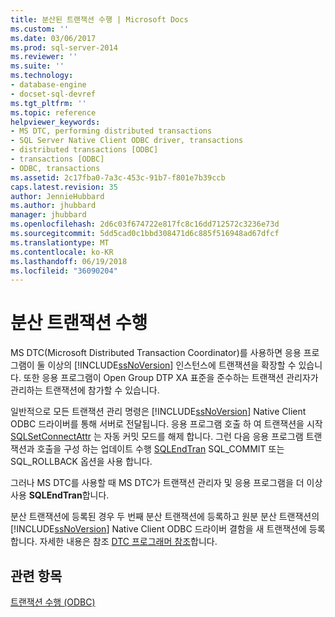 ```yaml
---
title: 분산된 트랜잭션 수행 | Microsoft Docs
ms.custom: ''
ms.date: 03/06/2017
ms.prod: sql-server-2014
ms.reviewer: ''
ms.suite: ''
ms.technology:
- database-engine
- docset-sql-devref
ms.tgt_pltfrm: ''
ms.topic: reference
helpviewer_keywords:
- MS DTC, performing distributed transactions
- SQL Server Native Client ODBC driver, transactions
- distributed transactions [ODBC]
- transactions [ODBC]
- ODBC, transactions
ms.assetid: 2c17fba0-7a3c-453c-91b7-f801e7b39ccb
caps.latest.revision: 35
author: JennieHubbard
ms.author: jhubbard
manager: jhubbard
ms.openlocfilehash: 2d6c03f674722e817fc8c16dd712572c3236e73d
ms.sourcegitcommit: 5dd5cad0c1bbd308471d6c885f516948ad67dfcf
ms.translationtype: MT
ms.contentlocale: ko-KR
ms.lasthandoff: 06/19/2018
ms.locfileid: "36090204"
---
```

# <a name="performing-distributed-transactions"></a>분산 트랜잭션 수행
  MS DTC(Microsoft Distributed Transaction Coordinator)를 사용하면 응용 프로그램이 둘 이상의 [!INCLUDE[ssNoVersion](../../../includes/ssnoversion-md.md)] 인스턴스에 트랜잭션을 확장할 수 있습니다. 또한 응용 프로그램이 Open Group DTP XA 표준을 준수하는 트랜잭션 관리자가 관리하는 트랜잭션에 참가할 수 있습니다.  
  
 일반적으로 모든 트랜잭션 관리 명령은 [!INCLUDE[ssNoVersion](../../../includes/ssnoversion-md.md)] Native Client ODBC 드라이버를 통해 서버로 전달됩니다. 응용 프로그램 호출 하 여 트랜잭션을 시작 [SQLSetConnectAttr](../../native-client-odbc-api/sqlsetconnectattr.md) 는 자동 커밋 모드를 해제 합니다. 그런 다음 응용 프로그램 트랜잭션과 호출을 구성 하는 업데이트 수행 [SQLEndTran](../../native-client-odbc-api/sqlendtran.md) SQL_COMMIT 또는 SQL_ROLLBACK 옵션을 사용 합니다.  
  
 그러나 MS DTC를 사용할 때 MS DTC가 트랜잭션 관리자 및 응용 프로그램을 더 이상 사용 **SQLEndTran**합니다.  
  
 분산 트랜잭션에 등록된 경우 두 번째 분산 트랜잭션에 등록하고 원분 분산 트랜잭션의 [!INCLUDE[ssNoVersion](../../../includes/ssnoversion-md.md)] Native Client ODBC 드라이버 결함을 새 트랜잭션에 등록합니다. 자세한 내용은 참조 [DTC 프로그래머 참조](http://msdn.microsoft.com/library/ms686108\(VS.85\).aspx)합니다.  
  
## <a name="see-also"></a>관련 항목  
 [트랜잭션 수행 &#40;ODBC&#41;](../../../database-engine/dev-guide/performing-transactions-odbc.md)  
  
  